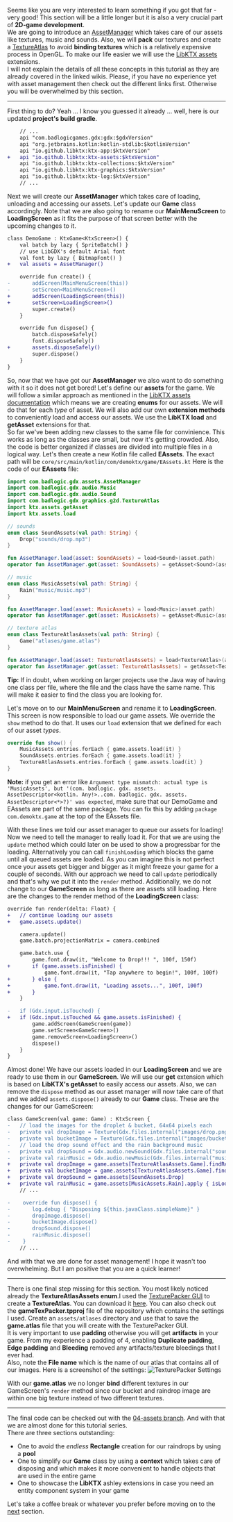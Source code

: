 Seems like you are very interested to learn something if you got that far - very good! This section will be a little longer but it is also a very crucial part of **2D-game development**. <br>
We are going to introduce an [AssetManager](https://libgdx.com/wiki/managing-your-assets) which takes care of our assets like textures, music and sounds. Also, we will **pack** our textures and create a [TextureAtlas](https://libgdx.com/wiki/tools/texture-packer) to avoid **binding textures** which is a relatively expensive process in OpenGL. To make our life easier we will use the [LibKTX assets](https://github.com/libktx/ktx/blob/master/assets/README.md) extensions. <br>
I will not explain the details of all these concepts in this tutorial as they are already covered in the linked wikis. Please, if you have no experience yet with asset management then check out the different links first. Otherwise you will be overwhelmed by this section.

***

First thing to do? Yeah ... I know you guessed it already ... well, here is our updated **project's build gradle**.

```Diff
    // ...
    api "com.badlogicgames.gdx:gdx:$gdxVersion"
    api "org.jetbrains.kotlin:kotlin-stdlib:$kotlinVersion"
    api "io.github.libktx:ktx-app:$ktxVersion"
+   api "io.github.libktx:ktx-assets:$ktxVersion"
    api "io.github.libktx:ktx-collections:$ktxVersion"
    api "io.github.libktx:ktx-graphics:$ktxVersion"
    api "io.github.libktx:ktx-log:$ktxVersion"
    // ...
```

Next we will create our **AssetManager** which takes care of loading, unloading and accessing our assets. Let's update our **Game** class accordingly. Note that we are also going to rename our **MainMenuScreen** to **LoadingScreen** as it fits the purpose of that screen better with the upcoming changes to it.

```Diff
class DemoGame : KtxGame<KtxScreen>() {
    val batch by lazy { SpriteBatch() }
    // use LibGDX's default Arial font
    val font by lazy { BitmapFont() }
+   val assets = AssetManager()

    override fun create() {
-       addScreen(MainMenuScreen(this))
-       setScreen<MainMenuScreen>()
+       addScreen(LoadingScreen(this))
+       setScreen<LoadingScreen>()
        super.create()
    }

    override fun dispose() {
        batch.disposeSafely()
        font.disposeSafely()
+       assets.disposeSafely()
        super.dispose()
    }
}
```

So, now that we have got our **AssetManager** we also want to do something with it so it does not get bored! Let's define our **assets** for the game. We will follow a similar approach as mentioned in the [LibKTX assets documentation](https://github.com/libktx/ktx/blob/master/assets/README.md) which means we are creating **enums** for our assets. We will do that for each _type_ of asset.
We will also add our own **extension methods** to conveniently load and access our assets. We use the **LibKTX load** and **getAsset** extensions for that. <br>
So far we've been adding new classes to the same file for convinience. This works as long as the classes are small, but now it's getting crowded. Also, the code is better organized if classes are divided into multiple files in a logical way.
Let's then create a new Kotlin file called **EAssets**. The exact path will be `core/src/main/kotlin/com/demoktx/game/EAssets.kt`
Here is the code of our **EAssets** file:

```Kotlin
import com.badlogic.gdx.assets.AssetManager
import com.badlogic.gdx.audio.Music
import com.badlogic.gdx.audio.Sound
import com.badlogic.gdx.graphics.g2d.TextureAtlas
import ktx.assets.getAsset
import ktx.assets.load

// sounds
enum class SoundAssets(val path: String) {
    Drop("sounds/drop.mp3")
}

fun AssetManager.load(asset: SoundAssets) = load<Sound>(asset.path)
operator fun AssetManager.get(asset: SoundAssets) = getAsset<Sound>(asset.path)

// music
enum class MusicAssets(val path: String) {
    Rain("music/music.mp3")
}

fun AssetManager.load(asset: MusicAssets) = load<Music>(asset.path)
operator fun AssetManager.get(asset: MusicAssets) = getAsset<Music>(asset.path)

// texture atlas
enum class TextureAtlasAssets(val path: String) {
    Game("atlases/game.atlas")
}

fun AssetManager.load(asset: TextureAtlasAssets) = load<TextureAtlas>(asset.path)
operator fun AssetManager.get(asset: TextureAtlasAssets) = getAsset<TextureAtlas>(asset.path) 
```

**Tip:** If in doubt, when working on larger projects use the Java way of having one class per file, where the file and the class have the same name. 
This will make it easier to find the class you are looking for.

Let's move on to our **MainMenuScreen** and rename it to **LoadingScreen**. This screen is now responsible to load our game assets. We override the `show` method to do that. It uses our `load` extension that we defined for each of our asset _types_.

```Kotlin
override fun show() {
    MusicAssets.entries.forEach { game.assets.load(it) }
    SoundAssets.entries.forEach { game.assets.load(it) }
    TextureAtlasAssets.entries.forEach { game.assets.load(it) }
}
```

**Note:** if you get an error like `Argument type mismatch: actual type is 'MusicAssets', but '(com. badlogic. gdx. assets. AssetDescriptor<kotlin. Any!>..com. badlogic. gdx. assets. AssetDescriptor<*>?)' was expected`,
make sure that our DemoGame and EAssets are part of the same package. You can fix this by adding `package com.demoktx.game` at the top of the EAssets file.

With these lines we told our asset manager to queue our assets for loading! Now we need to tell the manager to really load it. For that we are using the `update` method which could later on 
be used to show a progressbar for the loading. Alternatively you can call `finishLoading` which blocks the game until all queued assets are loaded. As you can imagine this is not perfect 
once your assets get bigger and bigger as it might freeze your game for a couple of seconds. With our approach we need to call `update` periodically and that's why we put it into the `render` 
method. Additionally, we do not change to our **GameScreen** as long as there are assets still loading. Here are the changes to the render method of the **LoadingScreen** class:

```Diff
override fun render(delta: Float) {
+   // continue loading our assets
+   game.assets.update()

    camera.update()
    game.batch.projectionMatrix = camera.combined

    game.batch.use {
        game.font.draw(it, "Welcome to Drop!!! ", 100f, 150f)
+       if (game.assets.isFinished) {
            game.font.draw(it, "Tap anywhere to begin!", 100f, 100f)
+       } else {
+           game.font.draw(it, "Loading assets...", 100f, 100f)
+       }
    }

-   if (Gdx.input.isTouched) {
+   if (Gdx.input.isTouched && game.assets.isFinished) {
        game.addScreen(GameScreen(game))
        game.setScreen<GameScreen>()
        game.removeScreen<LoadingScreen>()
        dispose()
    }
}
```

Almost done! We have our assets loaded in our **LoadingScreen** and we are ready to use them in our **GameScreen**. 
We will use our **get** extension which is based on **LibKTX's getAsset** to easily access our assets. 
Also, we can remove the `dispose` method as our asset manager will now take care of that and we added `assets.dispose()` already to our **Game** class. 
These are the changes for our GameScreen:

```Diff
class GameScreen(val game: Game) : KtxScreen {
-   // load the images for the droplet & bucket, 64x64 pixels each
-   private val dropImage = Texture(Gdx.files.internal("images/drop.png"))
-   private val bucketImage = Texture(Gdx.files.internal("images/bucket.png"))
-   // load the drop sound effect and the rain background music
-   private val dropSound = Gdx.audio.newSound(Gdx.files.internal("sounds/drop.wav"))
-   private val rainMusic = Gdx.audio.newMusic(Gdx.files.internal("music/rain.mp3")).apply { isLooping = true }
+   private val dropImage = game.assets[TextureAtlasAssets.Game].findRegion("drop")
+   private val bucketImage = game.assets[TextureAtlasAssets.Game].findRegion("bucket")
+   private val dropSound = game.assets[SoundAssets.Drop]
+   private val rainMusic = game.assets[MusicAssets.Rain].apply { isLooping = true }
    // ...

-    override fun dispose() {
-       log.debug { "Disposing ${this.javaClass.simpleName}" }
-       dropImage.dispose()
-       bucketImage.dispose()
-       dropSound.dispose()
-       rainMusic.dispose()
-    }
    // ...
```

And with that we are done for asset management! I hope it wasn't too overwhelming. But I am positive that you are a quick learner! <br>

***

There is one final step missing for this section. You most likely noticed already the **TextureAtlasAssets enum**.I used the [TexturePacker GUI](https://github.com/crashinvaders/gdx-texture-packer-gui/blob/master/README.md) to create a **TextureAtlas**. You can download it [here](https://github.com/crashinvaders/gdx-texture-packer-gui/releases). You can also check out the **gameTexPacker.tpproj** file of the repository which contains the settings I used.
Create an `assets/atlases` directory and use that to save the **game.atlas** file that you will create with the TexturePacker GUI. <br>
It is very important to use **padding** otherwise you will get **artifacts** in your game. From my experience a padding of 4, enabling **Duplicate padding**, **Edge padding** and **Bleeding** removed any artifacts/texture bleedings that I ever had. <br>
Also, note the **File name** which is the name of our atlas that contains all of our images. Here is a screenshot of the settings:
![TexturePacker Settings](https://www.dropbox.com/s/orom5qd4lzmlffx/2019-05-04%2017_22_07-GDX%20Texture%20Packer.png?raw=1)

With our **game.atlas** we no longer **bind** different textures in our GameScreen's `render` method since our bucket and raindrop image are within one big texture instead of two different textures.

***

The final code can be checked out with the [04-assets branch](https://github.com/Quillraven/SimpleKtxGame/tree/04-assets). And with that we are almost done for this tutorial series. <br>
There are three sections outstanding:
* One to avoid the _endless_ **Rectangle** creation for our raindrops by using a **pool**
* One to simplify our **Game** class by using a **context** which takes care of disposing and which makes it more convenient to handle objects that are used in the entire game
* One to showcase the **LibKTX** ashley extensions in case you need an entity component system in your game

Let's take a coffee break or whatever you prefer before moving on to the [next](https://github.com/Quillraven/SimpleKtxGame/wiki/Pool) section.
